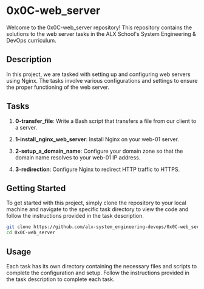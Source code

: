# 0x0C-web_server

Welcome to the 0x0C-web_server repository! This repository contains the solutions to the web server tasks in the ALX School's System Engineering & DevOps curriculum.

## Description

In this project, we are tasked with setting up and configuring web servers using Nginx. The tasks involve various configurations and settings to ensure the proper functioning of the web server.

## Tasks

1. **0-transfer_file**: Write a Bash script that transfers a file from our client to a server.

2. **1-install_nginx_web_server**: Install Nginx on your web-01 server.

3. **2-setup_a_domain_name**: Configure your domain zone so that the domain name resolves to your web-01 IP address.

4. **3-redirection**: Configure Nginx to redirect HTTP traffic to HTTPS.

## Getting Started

To get started with this project, simply clone the repository to your local machine and navigate to the specific task directory to view the code and follow the instructions provided in the task description.

```bash
git clone https://github.com/alx-system_engineering-devops/0x0C-web_server.git
cd 0x0C-web_server
```

## Usage

Each task has its own directory containing the necessary files and scripts to complete the configuration and setup. Follow the instructions provided in the task description to complete each task.
